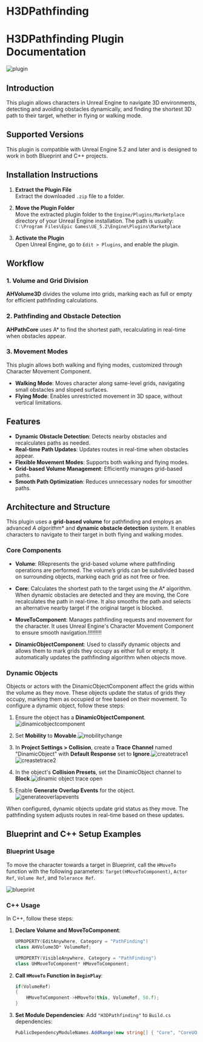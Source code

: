 # H3DPathfinding
# H3DPathfinding Plugin Documentation
![plugin](https://github.com/user-attachments/assets/3e35d7ed-cd59-475a-b957-77b129184313)

## Introduction
This plugin allows characters in Unreal Engine to navigate 3D environments, detecting and avoiding obstacles dynamically, and finding the shortest 3D path to their target, whether in flying or walking mode.

## Supported Versions
This plugin is compatible with Unreal Engine 5.2 and later and is designed to work in both Blueprint and C++ projects.

## Installation Instructions

1. **Extract the Plugin File**  
   Extract the downloaded `.zip` file to a folder.

2. **Move the Plugin Folder**  
   Move the extracted plugin folder to the `Engine/Plugins/Marketplace` directory of your Unreal Engine installation. The path is usually:  
   `C:\Program Files\Epic Games\UE_5.2\Engine\Plugins\Marketplace`

3. **Activate the Plugin**  
   Open Unreal Engine, go to `Edit > Plugins`, and enable the plugin.

## Workflow

### 1. Volume and Grid Division
**AHVolume3D** divides the volume into grids, marking each as full or empty for efficient pathfinding calculations.

### 2. Pathfinding and Obstacle Detection
**AHPathCore** uses A* to find the shortest path, recalculating in real-time when obstacles appear.

### 3. Movement Modes
This plugin allows both walking and flying modes, customized through Character Movement Component.

- **Walking Mode**: Moves character along same-level grids, navigating small obstacles and sloped surfaces.
- **Flying Mode**: Enables unrestricted movement in 3D space, without vertical limitations.

## Features

- **Dynamic Obstacle Detection**: Detects nearby obstacles and recalculates paths as needed.
- **Real-time Path Updates**: Updates routes in real-time when obstacles appear.
- **Flexible Movement Modes**: Supports both walking and flying modes.
- **Grid-based Volume Management**: Efficiently manages grid-based paths.
- **Smooth Path Optimization**: Reduces unnecessary nodes for smoother paths.

## Architecture and Structure

This plugin uses a **grid-based volume** for pathfinding and employs an advanced **A* algorithm** and **dynamic obstacle detection** system. It enables characters to navigate to their target in both flying and walking modes.

### Core Components

- **Volume**: RRepresents the grid-based volume where pathfinding operations are performed. The volume’s grids can be subdivided based on surrounding objects, marking each grid as not free or free.

- **Core**: Calculates the shortest path to the target using the A* algorithm. When dynamic obstacles are detected and they are moving, the Core recalculates the path in real-time. It also smooths the path and selects an alternative nearby target if the original target is blocked.

- **MoveToComponent**: Manages pathfinding requests and movement for the character. It uses Unreal Engine's Character Movement Component to ensure smooth navigation.!!!!!!!!!

- **DinamicObjectComponent**: Used to classify dynamic objects and allows them to mark grids they occupy as either full or empty. It automatically updates the pathfinding algorithm when objects move.

### Dynamic Objects

Objects or actors with the DinamicObjectComponent affect the grids within the volume as they move.
These objects update the status of grids they occupy, marking them as occupied or free based on their movement. To configure a dynamic object, follow these steps:

1. Ensure the object has a **DinamicObjectComponent**.  ![dinamicobjectcomponent](https://github.com/user-attachments/assets/a9af3721-620f-4ede-9ba1-995c40b4c28a)

2. Set **Mobility** to **Movable**.![mobilitychange](https://github.com/user-attachments/assets/d06e51f0-b66b-4cee-8c5f-0c556698cc62)
3. In **Project Settings > Collision**, create a **Trace Channel** named "DinamicObject" with **Default Response** set to **Ignore**.![createtrace1](https://github.com/user-attachments/assets/f13d3fc7-f09b-4b1c-8391-f69cd91851d9)
![creastetrace2](https://github.com/user-attachments/assets/f2b4bea3-ec6f-46c9-9a4f-a3f96bb4bee1)


4. In the object's **Collision Presets**, set the DinamicObject channel to **Block**.![dinamic object trace open](https://github.com/user-attachments/assets/28e4657c-108c-47a6-a39b-16384c7e8fc8)

5. Enable **Generate Overlap Events** for the object.![generateoverlapevents](https://github.com/user-attachments/assets/5965b8d6-ddf0-420b-a411-05150fa115a5)


When configured, dynamic objects update grid status as they move. The pathfinding system adjusts routes in real-time based on these updates.

## Blueprint and C++ Setup Examples

### Blueprint Usage
To move the character towards a target in Blueprint, call the `HMoveTo` function with the following parameters: `Target(HMoveToComponent)`, `Actor Ref`, `Volume Ref`, and `Tolerance Ref`.

![blueprint](https://github.com/user-attachments/assets/a16f0eab-6e16-426a-b5d2-c4278f6ba00a)

### C++ Usage
In C++, follow these steps:

1. **Declare Volume and MoveToComponent**:
    ```cpp
    UPROPERTY(EditAnywhere, Category = "PathFinding")
    class AHVolume3D* VolumeRef;

    UPROPERTY(VisibleAnywhere, Category = "PathFinding")
    class UHMoveToComponent* HMoveToComponent;
    ```

2. **Call `HMoveTo` Function in `BeginPlay`**:
    ```cpp
    if(VolumeRef)
    {
        HMoveToComponent->HMoveTo(this, VolumeRef, 50.f);
    }
    ```

3. **Set Module Dependencies**:
    Add `"H3DPathfinding"` to `Build.cs` dependencies:
    ```csharp
    PublicDependencyModuleNames.AddRange(new string[] { "Core", "CoreUObject", "Engine", "InputCore", "HeadMountedDisplay", "EnhancedInput", "H3DPathfinding" });
    ```


